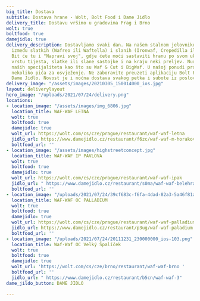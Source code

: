 ```yaml
---
big_title: Dostava
subtitle: Dostava hrane - Wolt, Bolt Food i Dame Jidlo
delivery_title: Dostavu vršimo u gradovima Prag i Brno
wolt: true
boltfood: true
damejidlo: true
delivery_description: Dostavljamo svaki dan. Na našem stalnom jelovniku možete birati
  između slatkih (Wafreo ili Waftella) i slanih (Ironwaf, Crepedilla ili Maplewaf).
  Bit će tu i "Napravi svoj", gdje ćete moći sastaviti hranu po svom ukusu. Vi birate
  vrstu tijesta, slatke ili slane sastojke i na kraju neki preljev. Nudimo i nekoliko
  naših specijaliteta kao što su Waf & Cut i BigWaf. U našoj ponudi pronaći ćete i
  nekoliko pića za osvježenje. Ne zaboravite preuzeti aplikaciju Bolt Food, Wolt i
  Dame Jidlo. Novost je i noćna dostava svakog petka i subote iz poslovnice IP Pavlova.
delivery_image: "/assets/images/20210305_150014000_ios.jpg"
layout: deliverylayout
hero_image: "/uploads/2021/07/24/delivery.png"
locations:
- location_image: "/assets/images/img_6806.jpg"
  location_title: WAF-WAF LETNÁ
  wolt: true
  boltfood: true
  damejidlo: true
  wolt_url: https://wolt.com/cs/cze/prague/restaurant/waf-waf-letna
  jidlo_url: https://www.damejidlo.cz/restaurant/f6zc/waf-waf-m-horakove
  boltfood_url: ''
- location_image: "/assets/images/highstreetconcept.jpg"
  location_title: WAF-WAF IP PAVLOVA
  wolt: true
  boltfood: true
  damejidlo: true
  wolt_url: https://wolt.com/cs/cze/prague/restaurant/waf-waf-ipak
  jidlo_url: " https://www.damejidlo.cz/restaurant/s0ma/waf-waf-belehradska"
  boltfood_url: ''
- location_image: "/uploads/2021/07/24/39cf683c-f6fa-4dad-82a3-5a46f81afdf8.png"
  location_title: WAF-WAF OC PALLADIUM
  wolt: true
  boltfood: true
  damejidlo: true
  wolt_url: https://wolt.com/cs/cze/prague/restaurant/waf-waf-palladium
  jidlo_url: https://www.damejidlo.cz/restaurant/p3ug/waf-waf-paladium
  boltfood_url: ''
- location_image: "/uploads/2021/07/24/20111231_230000000_ios-103.png"
  location_title: Waf-Waf OC Velký Špalíček
  wolt: true
  boltfood: true
  damejidlo: true
  wolt_url: 'https://wolt.com/cs/cze/brno/restaurant/waf-waf-brno '
  boltfood_url: ''
  jidlo_url: " https://www.damejidlo.cz/restaurant/b5cn/waf-waf-3"
dame_jildo_button: DAME JIDLO

---
```

